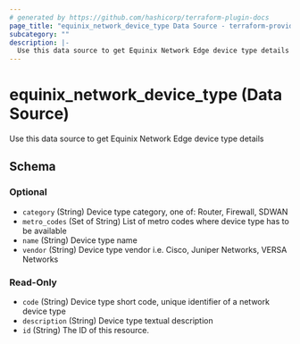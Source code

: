 ```yaml
---
# generated by https://github.com/hashicorp/terraform-plugin-docs
page_title: "equinix_network_device_type Data Source - terraform-provider-equinix"
subcategory: ""
description: |-
  Use this data source to get Equinix Network Edge device type details
---
```


# equinix_network_device_type (Data Source)

Use this data source to get Equinix Network Edge device type details



<!-- schema generated by tfplugindocs -->
## Schema

### Optional

- `category` (String) Device type category, one of: Router, Firewall, SDWAN
- `metro_codes` (Set of String) List of metro codes where device type has to be available
- `name` (String) Device type name
- `vendor` (String) Device type vendor i.e. Cisco, Juniper Networks, VERSA Networks

### Read-Only

- `code` (String) Device type short code, unique identifier of a network device type
- `description` (String) Device type textual description
- `id` (String) The ID of this resource.
